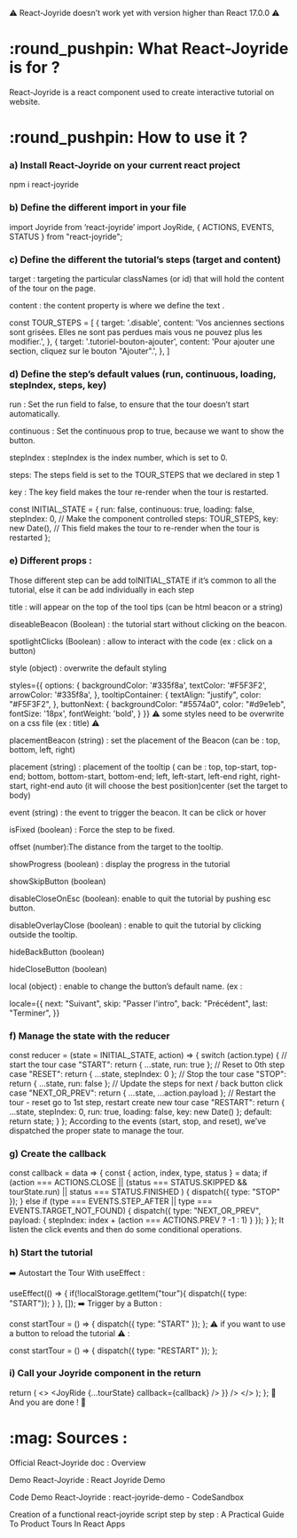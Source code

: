 :warning: React-Joyride doesn’t work yet with version higher than React 17.0.0 :warning:

 

<h1> :round_pushpin: What React-Joyride is for ? </h1>

React-Joyride is a react component used to create interactive tutorial on website.

<h1> :round_pushpin: How to use it ? </h1>

<h3> a) Install React-Joyride on your current react project </h3>


npm i react-joyride
<h3> b) Define the different import in your file </h3>


import Joyride from ‘react-joyride’
import JoyRide, { ACTIONS, EVENTS, STATUS } from "react-joyride";

<h3> c) Define the different the tutorial’s steps (target and content) </h3>

target : targeting the particular classNames (or id) that will hold the content of the tour on the page.

content : the content property is where we define the text .


const TOUR_STEPS = [
  {
    target: '.disable',
    content: 'Vos anciennes sections sont grisées. Elles ne sont pas perdues mais vous ne pouvez plus les modifier.',
  },
  {
    target: '.tutoriel-bouton-ajouter',
    content: 'Pour ajouter une section, cliquez sur le bouton "Ajouter".',
  },
]
<h3> d) Define the step’s default values (run, continuous, loading, stepIndex, steps, key) </h3>

run : Set the run field to false, to ensure that the tour doesn’t start automatically.

continuous :  Set the continuous prop to true, because we want to show the button.

stepIndex : stepIndex is the index number, which is set to 0.

steps: The steps field is set to the TOUR_STEPS that we declared in step 1

key : The key field makes the tour re-render when the tour is restarted.


 const INITIAL_STATE = {
  run: false,
  continuous: true,
  loading: false,
  stepIndex: 0, // Make the component controlled
  steps: TOUR_STEPS,
  key: new Date(), // This field makes the tour to re-render when the tour is restarted
};
<h3> e) Different props : </h3>

Those different step can be add toINITIAL_STATE if it’s common to all the tutorial, else it can be add individually in each step 

title : will appear on the top of the tool tips (can be html beacon or a string) 

diseableBeacon (Boolean) : the tutorial start without clicking on the beacon. 

spotlightClicks (Boolean) : allow to interact with the code (ex : click on a button)

style (object) : overwrite the default styling


styles={{
                    options: {
                        backgroundColor: '#335f8a',
                        textColor: '#F5F3F2',
                        arrowColor: '#335f8a',
                    },
                    tooltipContainer: {
                        textAlign: "justify",
                        color: "#F5F3F2",
                    },
                    buttonNext: {
                        backgroundColor: "#5574a0",
                        color: "#d9e1eb",
                        fontSize: '18px',
                        fontWeight: 'bold',
                    }
                }}
:warning:  some styles need to be overwrite on a css file (ex : title) :warning:

 

placementBeacon (string) : set the placement of the Beacon (can be : top, bottom, left, right)

placement (string) : placement of the tooltip ( can be :                                   top, top-start, top-end; bottom, bottom-start, bottom-end; left, left-start, left-end right, right-start, right-end auto (it will choose the best position)center (set the target to body)

event (string) : the event to trigger the beacon. It can be click or hover

isFixed (boolean) : Force the step to be fixed.

offset (number):The distance from the target to the tooltip.

showProgress (boolean) : display the progress in the tutorial

showSkipButton (boolean) 

disableCloseOnEsc  (boolean): enable to quit the tutorial by pushing esc button.

disableOverlayClose (boolean) : enable to quit the tutorial by clicking outside the tooltip.

hideBackButton (boolean) 

hideCloseButton (boolean) 

local (object) : enable to change the button’s default name.  (ex :   


  locale={{
    next: "Suivant",
    skip: "Passer l'intro",
    back: "Précédent",
    last: "Terminer",
  }}
 

 

<h3> f) Manage the state with the reducer </h3>


const reducer = (state = INITIAL_STATE, action) => {
  switch (action.type) {
    // start the tour
    case "START":
      return { ...state, run: true };
    // Reset to 0th step
    case "RESET":
      return { ...state, stepIndex: 0 };
    // Stop the tour
    case "STOP":
      return { ...state, run: false };
    // Update the steps for next / back button click
    case "NEXT_OR_PREV":
      return { ...state, ...action.payload };
    // Restart the tour - reset go to 1st step, restart create new tour
    case "RESTART":
      return {
        ...state,
        stepIndex: 0,
        run: true,
        loading: false,
        key: new Date()
      };
    default:
      return state;
  }
};
According to the events (start, stop, and reset), we’ve dispatched the proper state to manage the tour.

<h3> g) Create the callback </h3>


const callback = data => {
    const { action, index, type, status } = data;
    if (action === ACTIONS.CLOSE
                ||
       (status === STATUS.SKIPPED && tourState.run)
                ||
      status === STATUS.FINISHED
    ) {
      dispatch({ type: "STOP" });
    } else if (type === EVENTS.STEP_AFTER || type === EVENTS.TARGET_NOT_FOUND) {
      dispatch({
        type: "NEXT_OR_PREV",
        payload: { stepIndex: index + (action === ACTIONS.PREV ? -1 : 1) }
      });
    }
};
It listen the click events and then do some conditional operations. 

<h3> h) Start the tutorial </h3>

:arrow_right:  Autostart the Tour With useEffect :


useEffect(() => {
  if(!localStorage.getItem("tour"){
    dispatch({ type: "START"});
  }
}, []);
:arrow_right:  Trigger by a Button : 


const startTour = () => {
  dispatch({ type: "START" });
};
:warning:  if you want to use a button to reload the tutorial :warning: : 


const startTour = () => {
  dispatch({ type: "RESTART" });
};
 

<h3> i) Call your Joyride component in the return </h3>


return (
    <>
      <JoyRide
        {...tourState}
          callback={callback}
      />
        }}
      />
    </>
  );
};
 :tada:  And you are done ! :tada: 

 

 

<h1> :mag: Sources : </h1>

Official React-Joyride doc : Overview 

Demo React-Joyride : React Joyride Demo 

Code Demo React-Joyride : react-joyride-demo - CodeSandbox 

Creation of a functional react-joyride script step by step : A Practical Guide To Product Tours In React Apps 
